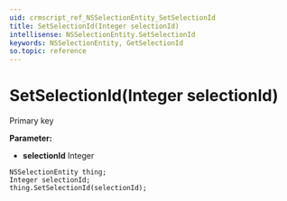 ```yaml
---
uid: crmscript_ref_NSSelectionEntity_SetSelectionId
title: SetSelectionId(Integer selectionId)
intellisense: NSSelectionEntity.SetSelectionId
keywords: NSSelectionEntity, GetSelectionId
so.topic: reference
---
```


# SetSelectionId(Integer selectionId)

Primary key

**Parameter:** 
 - **selectionId** Integer

```crmscript
NSSelectionEntity thing;
Integer selectionId;
thing.SetSelectionId(selectionId);
```

